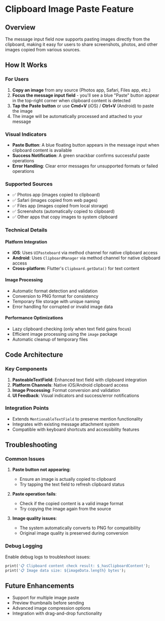 # Clipboard Image Paste Feature

## Overview
The message input field now supports pasting images directly from the clipboard, making it easy for users to share screenshots, photos, and other images copied from various sources.

## How It Works

### For Users
1. **Copy an image** from any source (Photos app, Safari, Files app, etc.)
2. **Focus the message input field** - you'll see a blue "Paste" button appear in the top-right corner when clipboard content is detected
3. **Tap the Paste button** or use **Cmd+V** (iOS) / **Ctrl+V** (Android) to paste the image
4. The image will be automatically processed and attached to your message

### Visual Indicators
- **Paste Button**: A blue floating button appears in the message input when clipboard content is available
- **Success Notification**: A green snackbar confirms successful paste operations
- **Error Handling**: Clear error messages for unsupported formats or failed operations

### Supported Sources
- ✅ Photos app (images copied to clipboard)
- ✅ Safari (images copied from web pages)
- ✅ Files app (images copied from local storage)
- ✅ Screenshots (automatically copied to clipboard)
- ✅ Other apps that copy images to system clipboard

### Technical Details

#### Platform Integration
- **iOS**: Uses `UIPasteboard` via method channel for native clipboard access
- **Android**: Uses `ClipboardManager` via method channel for native clipboard access
- **Cross-platform**: Flutter's `Clipboard.getData()` for text content

#### Image Processing
- Automatic format detection and validation
- Conversion to PNG format for consistency
- Temporary file storage with unique naming
- Error handling for corrupted or invalid image data

#### Performance Optimizations
- Lazy clipboard checking (only when text field gains focus)
- Efficient image processing using the `image` package
- Automatic cleanup of temporary files

## Code Architecture

### Key Components
1. **PasteableTextField**: Enhanced text field with clipboard integration
2. **Platform Channels**: Native iOS/Android clipboard access
3. **Image Processing**: Format conversion and validation
4. **UI Feedback**: Visual indicators and success/error notifications

### Integration Points
- Extends `MentionableTextField` to preserve mention functionality
- Integrates with existing message attachment system
- Compatible with keyboard shortcuts and accessibility features

## Troubleshooting

### Common Issues
1. **Paste button not appearing**: 
   - Ensure an image is actually copied to clipboard
   - Try tapping the text field to refresh clipboard status

2. **Paste operation fails**:
   - Check if the copied content is a valid image format
   - Try copying the image again from the source

3. **Image quality issues**:
   - The system automatically converts to PNG for compatibility
   - Original image quality is preserved during conversion

### Debug Logging
Enable debug logs to troubleshoot issues:
```dart
print('📋 Clipboard content check result: $_hasClipboardContent');
print('📋 Image data size: ${imageData.length} bytes');
```

## Future Enhancements
- Support for multiple image paste
- Preview thumbnails before sending
- Advanced image compression options
- Integration with drag-and-drop functionality